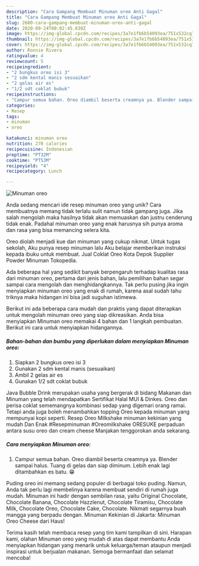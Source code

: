 ```yaml
---
description: "Cara Gampang Membuat Minuman oreo Anti Gagal"
title: "Cara Gampang Membuat Minuman oreo Anti Gagal"
slug: 2680-cara-gampang-membuat-minuman-oreo-anti-gagal
date: 2020-09-24T00:02:45.630Z
image: https://img-global.cpcdn.com/recipes/3a7e1fb6b54093ea/751x532cq70/minuman-oreo-foto-resep-utama.jpg
thumbnail: https://img-global.cpcdn.com/recipes/3a7e1fb6b54093ea/751x532cq70/minuman-oreo-foto-resep-utama.jpg
cover: https://img-global.cpcdn.com/recipes/3a7e1fb6b54093ea/751x532cq70/minuman-oreo-foto-resep-utama.jpg
author: Ronnie Rivera
ratingvalue: 4
reviewcount: 5
recipeingredient:
- "2 bungkus oreo isi 3"
- "2 sdm kental manis sesuaikan"
- "2 gelas air es"
- "1/2 sdt coklat bubuk"
recipeinstructions:
- "Campur semua bahan. Oreo diambil beserta creamnya ya. Blender sampai halus. Tuang di gelas dan siap diminum. Lebih enak lagi ditambahkan es batu. 😁"
categories:
- Resep
tags:
- minuman
- oreo

katakunci: minuman oreo 
nutrition: 270 calories
recipecuisine: Indonesian
preptime: "PT32M"
cooktime: "PT53M"
recipeyield: "4"
recipecategory: Lunch

---
```



![Minuman oreo](https://img-global.cpcdn.com/recipes/3a7e1fb6b54093ea/751x532cq70/minuman-oreo-foto-resep-utama.jpg)

Anda sedang mencari ide resep minuman oreo yang unik? Cara membuatnya memang tidak terlalu sulit namun tidak gampang juga. Jika salah mengolah maka hasilnya tidak akan memuaskan dan justru cenderung tidak enak. Padahal minuman oreo yang enak harusnya sih punya aroma dan rasa yang bisa memancing selera kita.

Oreo diolah menjadi kue dan minuman yang cukup nikmat. Untuk tugas sekolah, Aku punya resep minuman lalu Aku belajar memberikan instruksi kepada ibuku untuk membuat. Jual Coklat Oreo Kota Depok Supplier Powder Minuman Tokopedia.

Ada beberapa hal yang sedikit banyak berpengaruh terhadap kualitas rasa dari minuman oreo, pertama dari jenis bahan, lalu pemilihan bahan segar sampai cara mengolah dan menghidangkannya. Tak perlu pusing jika ingin menyiapkan minuman oreo yang enak di rumah, karena asal sudah tahu triknya maka hidangan ini bisa jadi suguhan istimewa.


Berikut ini ada beberapa cara mudah dan praktis yang dapat diterapkan untuk mengolah minuman oreo yang siap dikreasikan. Anda bisa menyiapkan Minuman oreo memakai 4 bahan dan 1 langkah pembuatan. Berikut ini cara untuk menyiapkan hidangannya.

<!--inarticleads1-->

##### Bahan-bahan dan bumbu yang diperlukan dalam menyiapkan Minuman oreo:

1. Siapkan 2 bungkus oreo isi 3
1. Gunakan 2 sdm kental manis (sesuaikan)
1. Ambil 2 gelas air es
1. Gunakan 1/2 sdt coklat bubuk


Java Bubble Drink merupakan usaha yang bergerak di bidang Makanan dan Minuman yang telah mendapatkan Sertifikat Halal MUI &amp; Dinkes. Oreo dan perisa coklat sememangnya kombinasi sedap yang digemari orang ramai. Tetapi anda juga boleh menambahkan topping Oreo kepada minuman yang mempunyai kopi seperti. Resep Oreo Milkshake minuman kekinian yang mudah Dan Enak #Resepminuman #Oreomilkshake ORESUKE perpaduan antara susu oreo dan cream cheese Manjakan tenggorokan anda sekarang. 

<!--inarticleads2-->

##### Cara menyiapkan Minuman oreo:

1. Campur semua bahan. Oreo diambil beserta creamnya ya. Blender sampai halus. Tuang di gelas dan siap diminum. Lebih enak lagi ditambahkan es batu. 😁


Puding oreo ini memang sedang populer di berbagai toko puding. Namun, Anda tak perlu lagi membelinya karena membuat sendiri di rumah juga mudah. Minuman ini hadir dengan sembilan rasa, yaitu Original Chocolate, Chocolate Banana, Chocolate Hazzlenut, Chocolate Tiramisu, Chocolate Milk, Chocolate Oreo, Chocolate Cake, Chocolate. Nikmati segarnya buah mangga yang berpadu dengan. Minuman Kekinian di Jakarta: Minuman Oreo Cheese dari Haus! 

Terima kasih telah membaca resep yang tim kami tampilkan di sini. Harapan kami, olahan Minuman oreo yang mudah di atas dapat membantu Anda menyiapkan hidangan yang menarik untuk keluarga/teman ataupun menjadi inspirasi untuk berjualan makanan. Semoga bermanfaat dan selamat mencoba!
